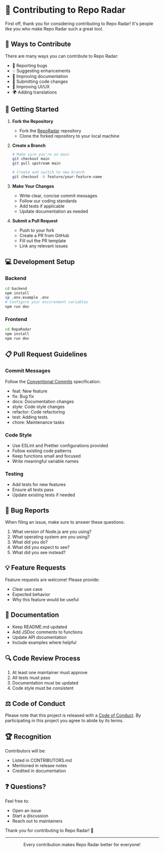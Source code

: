 # 🤝 Contributing to Repo Radar

First off, thank you for considering contributing to Repo Radar! It's people like you who make Repo Radar such a great tool.

## 🎯 Ways to Contribute

There are many ways you can contribute to Repo Radar:

- 🐛 Reporting bugs
- 💡 Suggesting enhancements
- 📝 Improving documentation
- 🔧 Submitting code changes
- 🎨 Improving UI/UX
- 🌍 Adding translations

## 🚀 Getting Started

1. **Fork the Repository**
   - Fork the [RepoRadar](https://github.com/Osama-Yusuf/Repo-Radar) repository
   - Clone the forked repository to your local machine

2. **Create a Branch**
   ```bash
   # Make sure you're on main
   git checkout main
   git pull upstream main

   # Create and switch to new branch
   git checkout -b feature/your-feature-name
   ```

3. **Make Your Changes**
   - Write clear, concise commit messages
   - Follow our coding standards
   - Add tests if applicable
   - Update documentation as needed

4. **Submit a Pull Request**
   - Push to your fork
   - Create a PR from GitHub
   - Fill out the PR template
   - Link any relevant issues

## 💻 Development Setup

### Backend
```bash
cd backend
npm install
cp .env.example .env
# Configure your environment variables
npm run dev
```

### Frontend
```bash
cd RepoRadar
npm install
npm run dev
```

## 📋 Pull Request Guidelines

### Commit Messages
Follow the [Conventional Commits](https://www.conventionalcommits.org/) specification:
- feat: New feature
- fix: Bug fix
- docs: Documentation changes
- style: Code style changes
- refactor: Code refactoring
- test: Adding tests
- chore: Maintenance tasks

### Code Style
- Use ESLint and Prettier configurations provided
- Follow existing code patterns
- Keep functions small and focused
- Write meaningful variable names

### Testing
- Add tests for new features
- Ensure all tests pass
- Update existing tests if needed

## 🐛 Bug Reports

When filing an issue, make sure to answer these questions:

1. What version of Node.js are you using?
2. What operating system are you using?
3. What did you do?
4. What did you expect to see?
5. What did you see instead?

## 💡 Feature Requests

Feature requests are welcome! Please provide:

- Clear use case
- Expected behavior
- Why this feature would be useful

## 📝 Documentation

- Keep README.md updated
- Add JSDoc comments to functions
- Update API documentation
- Include examples where helpful

## 🔍 Code Review Process

1. At least one maintainer must approve
2. All tests must pass
3. Documentation must be updated
4. Code style must be consistent

## ⚖️ Code of Conduct

Please note that this project is released with a [Code of Conduct](CODE_OF_CONDUCT.md). By participating in this project you agree to abide by its terms.

## 🏆 Recognition

Contributors will be:
- Listed in CONTRIBUTORS.md
- Mentioned in release notes
- Credited in documentation

## ❓ Questions?

Feel free to:
- Open an issue
- Start a discussion
- Reach out to maintainers

Thank you for contributing to Repo Radar! 🙌

---

<p align="center">
Every contribution makes Repo Radar better for everyone!
</p>
